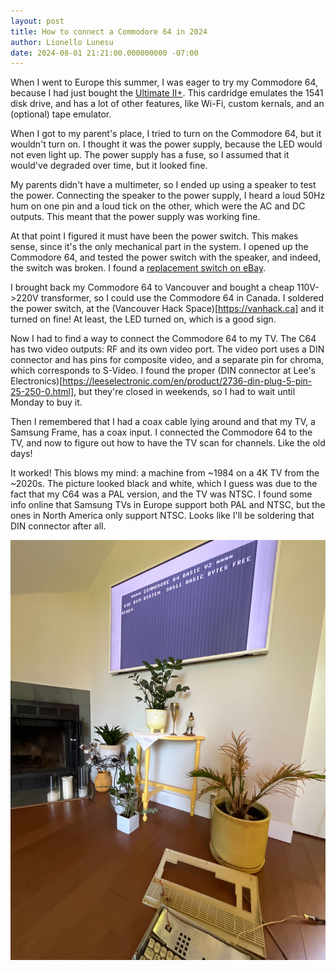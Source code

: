 ```yaml
---
layout: post
title: How to connect a Commodore 64 in 2024
author: Lionello Lunesu
date: 2024-08-01 21:21:00.000000000 -07:00
---
```

When I went to Europe this summer, I was eager to try my Commodore 64, because I had just bought the [Ultimate II+](https://ultimate64.com). This cardridge emulates the 1541 disk drive, and has a lot of other features, like Wi-Fi, custom kernals, and an (optional) tape emulator.

When I got to my parent's place, I tried to turn on the Commodore 64, but it wouldn't turn on. I thought it was the power supply, because the LED would not even light up. The power supply has a fuse, so I assumed that it would've degraded over time, but it looked fine.

My parents didn't have a multimeter, so I ended up using a speaker to test the power. Connecting the speaker to the power supply, I heard a loud 50Hz hum on one pin and a loud tick on the other, which were the AC and DC outputs. This meant that the power supply was working fine.

At that point I figured it must have been the power switch. This makes sense, since it's the only mechanical part in the system. I opened up the Commodore 64, and tested the power switch with the speaker, and indeed, the switch was broken. I found a [replacement switch on eBay](https://www.ebay.com/itm/176354480604).

I brought back my Commodore 64 to Vancouver and bought a cheap 110V->220V transformer, so I could use the Commodore 64 in Canada. I soldered the power switch, at the (Vancouver Hack Space)[https://vanhack.ca] and it turned on fine! At least, the LED turned on, which is a good sign.

Now I had to find a way to connect the Commodore 64 to my TV. The C64 has two video outputs: RF and its own video port. The video port uses a DIN connector and has pins for composite video, and a separate pin for chroma, which corresponds to S-Video. I found the proper (DIN connector at Lee's Electronics)[https://leeselectronic.com/en/product/2736-din-plug-5-pin-25-250-0.html], but they're closed in weekends, so I had to wait until Monday to buy it.

Then I remembered that I had a coax cable lying around and that my TV, a Samsung Frame, has a coax input. I connected the Commodore 64 to the TV, and now to figure out how to have the TV scan for channels. Like the old days!

It worked! This blows my mind: a machine from ~1984 on a 4K TV from the ~2020s. The picture looked black and white, which I guess was due to the fact that my C64 was a PAL version, and the TV was NTSC. I found some info online that Samsung TVs in Europe support both PAL and NTSC, but the ones in North America only support NTSC. Looks like I'll be soldering that DIN connector after all.

![Commodore 64 on Samsung Frame](/images/IMG_3023%20c64.jpg)
